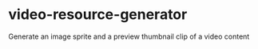 # video-resource-generator
Generate an image sprite and a preview thumbnail clip of a video content
